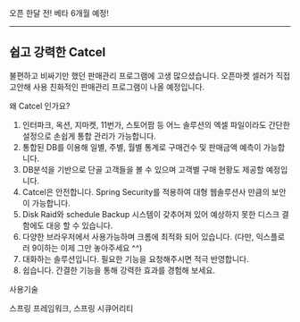 
오픈 한달 전!
베타 6개월 예정!

-------------------
쉽고 강력한 Catcel 
-------------------

불편하고 비싸기만 했던 판매관리 프로그램에 고생 많으셨습니다.
오픈마켓 셀러가 직접 고안해 사용 친화적인 판매관리 프로그램이 나올 예정입니다.


왜 Catcel 인가요?

1. 인터파크, 옥션, 지마켓, 11번가, 스토어팜 등 어느 솔루션의 엑셀 파일이라도 간단한 설정으로 손쉽게 통합 관리가 가능합니다.
2. 통합된 DB를 이용해 일별, 주별, 월별 통계로 구매건수 및 판매금액 예측이 가능합니다.
3. DB분석을 기반으로 단골 고객들을 볼 수 있으며 고객별 구매 현황도 제공할 예정입니다.
4. Catcel은 안전합니다. Spring Security를 적용하여 대형 웹솔루션사 만큼의 보안이 가능합니다.
5. Disk Raid와 schedule Backup 시스템이 갖추어져 있어 예상하지 못한 디스크 결함에도 대응 할 수 있습니다.
6. 다양한 브라우저에서 사용가능하며 크롬에 최적화 되어 있습니다. (다만, 익스플로러 9이하는 이제 그만 놓아주세요 ^^)
7. 대화하는 솔루션입니다. 필요한 기능을 요청해주시면 적극 반영합니다.
8. 쉽습니다. 간결한 기능을 통해 강력한 효과를 경험해 보세요. 



사용기술

스프링 프레임워크, 스프링 시큐어리티
